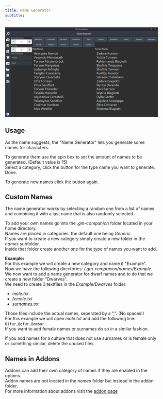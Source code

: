 ```yaml
---
title: Name Generator
subtitle:
---
```


![](/images/name-generator-01.png)

## Usage

As the name suggests, the "Name Generator" lets you generate some names for characters.

To generate them use the spin box to set the amount of names to be generated. (Default value is 15)  
Select a category, click the button for the type name you want to generate.  
Done.

To generate new names click the button again.

## Custom Names

The name generator works by selecting a random one from a list of names and combining it with a last name that is also randomly selected.

To add your own names go into the _.gm-companion_ folder located in your home directory.  
Names are placed in categories, the default one being _Generic_.  
If you want to create a new category simply create a new folder in the _names_ subfolder.  
Inside that folder create another one for the type of names you want to add.  

**Example:**  
For this example we will create a new category and name it "Example".  
Now we have the following directories: _/.gm-companion/names/Example_.  
We now want to add a name generator for dwarf names and to do that we create a new folder "Dwarves".  
We need to create 3 textfiles in the _Example/Dwarves_ folder:  
* _male.txt_
* _female.txt_
* _surnames.txt_

Those files include the actual names, seperated by a ",". (No spaces!)  
For this example we will open _male.txt_ and add the following line:  
`Bifur,Bofur,Bombur`  
If you want to add female names or surnames do so in a similar fashion.

If you add names for a culture that does not use surnames or is female only or something similar, delete the unused files.

## Names in Addons

Addons can add their own category of names if they are enabled in the options.  
Addon names are not located in the _names_ folder but instead in the addon folder.  
For more information about addons visit the [addon page](/docs/addons)
